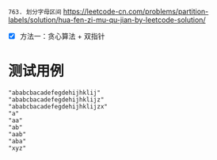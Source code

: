 
`763. 划分字母区间` https://leetcode-cn.com/problems/partition-labels/solution/hua-fen-zi-mu-qu-jian-by-leetcode-solution/
- [x] 方法一：贪心算法 + 双指针

# 测试用例

```
"ababcbacadefegdehijhklij"
"ababcbacadefegdehijhklijz"
"ababcbacadefegdehijhklijzx"
"a"
"aa"
"ab"
"aab"
"aba"
"xyz"
```
